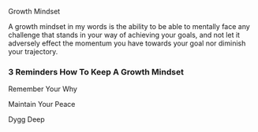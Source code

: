 Growth Mindset

A growth mindset in my words is the ability to be able to mentally face any challenge that stands in your way of achieving your goals, and not let it adversely effect the momentum you have towards your goal nor diminish your trajectory.

### 3 Reminders How To Keep A Growth Mindset

Remember Your Why

Maintain Your Peace

Dygg Deep

